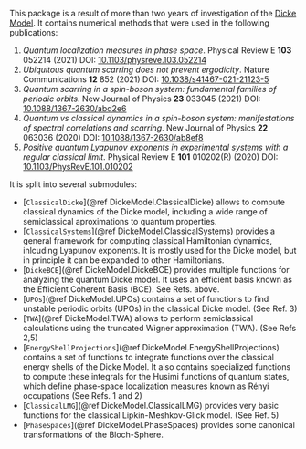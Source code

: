 This package is a result of more than two years of investigation of the [Dicke Model](https://en.wikipedia.org/wiki/Dicke_model). It contains numerical methods that were used in the following publications:

1. *Quantum localization measures in phase space*.  Physical Review E **103** 052214 (2021) DOI: [10.1103/physreve.103.052214](https://doi.org/10.1103/physreve.103.052214)
2. *Ubiquitous quantum scarring does not prevent ergodicity*.  Nature Communications **12** 852 (2021) DOI: [10.1038/s41467-021-21123-5](https://doi.org/10.1038/s41467-021-21123-5)
3. *Quantum scarring in a spin-boson system: fundamental families of periodic orbits*.  New Journal of Physics **23** 033045 (2021) DOI: [10.1088/1367-2630/abd2e6](https://doi.org/10.1088/1367-2630/abd2e6)
4. *Quantum vs classical dynamics in a spin-boson system: manifestations of spectral correlations and scarring*.  New Journal of Physics **22** 063036 (2020) DOI: [10.1088/1367-2630/ab8ef8](https://doi.org/10.1088/1367-2630/ab8ef8)
5. *Positive quantum Lyapunov exponents in experimental systems with a regular classical limit*.  Physical Review E **101** 010202(R) (2020) DOI: [10.1103/PhysRevE.101.010202](https://doi.org/10.1103/PhysRevE.101.010202)

It is split into several submodules:
* [`ClassicalDicke`](@ref DickeModel.ClassicalDicke) allows to compute classical dynamics of the Dicke model, including a wide range of semiclassical aproximations to quantum properties.
* [`ClassicalSystems`](@ref DickeModel.ClassicalSystems) provides a general framework for computing classical Hamiltonian dynamics, inlcuding Lyapunov exponents. It is mostly used for the Dicke model, but in principle it can be expanded to other Hamiltonians.
* [`DickeBCE`](@ref DickeModel.DickeBCE) provides multiple functions for analyzing the quantum Dicke model. It uses an efficient basis known as the Efficient Coherent Basis (BCE). See Refs. above.
*  [`UPOs`](@ref DickeModel.UPOs) contains a set of functions to find unstable periodic orbits (UPOs) in the classical Dicke model. (See Ref. 3)
*  [`TWA`](@ref DickeModel.TWA) allows to perform semiclassical calculations using the truncated Wigner approximation (TWA). (See Refs 2,5)
* [`EnergyShellProjections`](@ref DickeModel.EnergyShellProjections) contains a set of functions to integrate functions over the classical energy shells of the Dicke Model. It also contains specialized functions to compute these integrals for the Husimi functions of quantum states, which define phase-space localization measures known as Rényi occupations (See Refs. 1 and 2)
* [`ClassicalLMG`](@ref DickeModel.ClassicalLMG) provides very basic functions for the classical Lipkin-Meshkov-Glick model. (See Ref. 5)
* [`PhaseSpaces`](@ref DickeModel.PhaseSpaces) provides some canonical transformations of the Bloch-Sphere.

